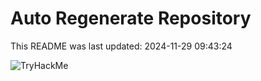 # Auto Regenerate Repository

This README was last updated: 2024-11-29 09:43:24

 ![TryHackMe](https://tryhackme.com/badge/533634)